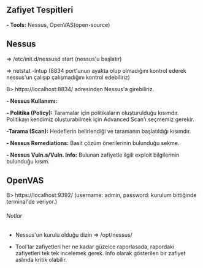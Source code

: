 ## Zafiyet Tespitleri

**- Tools:** Nessus, OpenVAS(open-source)

## Nessus

  => /etc/init.d/nessusd start (nessus'u başlatır)

  => netstat -lntup (8834 port'unun ayakta olup olmadığını kontrol ederek nessus'un çalışıp çalışmadığını kontrol edebiliriz)

  B> https://localhost:8834/ adresinden Nessus'a girebiliriz.

**- Nessus Kullanımı:**

**- Politika (Policy):** Taramalar için politikaların oluşturulduğu kısımdır. Politikayı kendimiz oluşturabilmek için Advanced Scan'ı seçmemiz gerekir.

**-Tarama (Scan):** Hedeflerin belirlendiği ve taramanın başlatıldığı kısımdır.

**- Nessus Remediations:** Basit çözüm önerilerinin bulunduğu sekme.

**- Nessus Vuln.s/Vuln. Info:** Bulunan zafiyetle ilgili exploit bilgilerinin bulunduğu kısım.

## OpenVAS

  B> https://localhost:9392/  (username: admin, password: kurulum bittiğinde terminal'de veriyor.)

###### Notlar

* Nessus'un kurulu olduğu dizin => /opt/nessus/

* Tool'lar zafiyetleri her ne kadar güzelce raporlasada, rapordaki zafiyetleri tek tek incelemek gerek. Info olarak gösterilen bir zafiyet aslında kritik olabilir.
